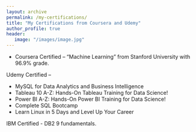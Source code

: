 ```yaml
---
layout: archive
permalink: /my-certifications/
title: "My Certifications from Coursera and Udemy"
author_profile: true
header:
   image: "/images/image.jpg"
---
```


*	Coursera Certified – “Machine Learning” from Stanford University with 96.9% grade.

Udemy Certified –

+ MySQL for Data Analytics and Business Intelligence
+ Tableau 10 A-Z: Hands-On Tableau Training for Data Science!
+	Power BI A-Z: Hands-On Power BI Training for Data Science!
+	Complete SQL Bootcamp
+	Learn Linux in 5 Days and Level Up Your Career

IBM Certified - DB2 9 fundamentals.
